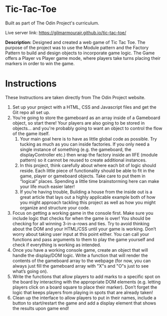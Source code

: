 # Tic-Tac-Toe
Built as part of The Odin Project's curriculum.

Live server link: https://gilmarmourajr.github.io/tic-tac-toe/

**Description:** Designed and created a web game of Tic Tac Toe. The purpose of the project was to use the Module pattern and the Factory Pattern to build and design objects to incorporate game logic. The Game offers a Player vs Player game mode, where players take turns placing their markers in order to win the game.

# Instructions
These Instructions are taken directly from The Odin Project website.

<ol>
  <li>Set up your project with a HTML, CSS and Javascript files and get the Git repo all set up.</li>
  <li>
    You're going to store the gameboard as an array inside of a Gameboard object, so start there! Your players are also going to be stored in objects... and you're probably going to want an object to control the flow of the game itself.
    <ol>
      <li>Your main goal here is to have as little global code as possible. Try tucking as much as you can inside factories. If you only need a single instance of something (e.g. the gameboard, the displayController etc.) then wrap the factory inside an IIFE (module pattern) so it cannot be reused to create additional instances.</li>
      <li>In this project, think carefully about where each bit of logic should reside. Each little piece of functionality should be able to fit in the game, player or gameboard objects. Take care to put them in “logical” places. Spending a little time brainstorming here can make your life much easier later!</li>
      <li>If you’re having trouble, Building a house from the inside out is a great article that lays out a highly applicable example both of how you might approach tackling this project as well as how you might organize and structure your code.</li>
    </ol>
  </li>
  <li>Focus on getting a working game in the console first. Make sure you include logic that checks for when the game is over! You should be checking for all winning 3-in-a-rows and ties. Try to avoid thinking about the DOM and your HTML/CSS until your game is working. Don’t worry about taking user input at this point either. You can call your functions and pass arguments to them to play the game yourself and check if everything is working as intended.</li>
  <li>Once you have a working console game, create an object that will handle the display/DOM logic. Write a function that will render the contents of the gameboard array to the webpage (for now, you can always just fill the gameboard array with "X"s and "O"s just to see what’s going on).</li>
  <li>Write the functions that allow players to add marks to a specific spot on the board by interacting with the appropriate DOM elements (e.g. letting players click on a board square to place their marker). Don’t forget the logic that keeps players from playing in spots that are already taken!</li>
  <li>Clean up the interface to allow players to put in their names, include a button to start/restart the game and add a display element that shows the results upon game end!</li>
</ol>
